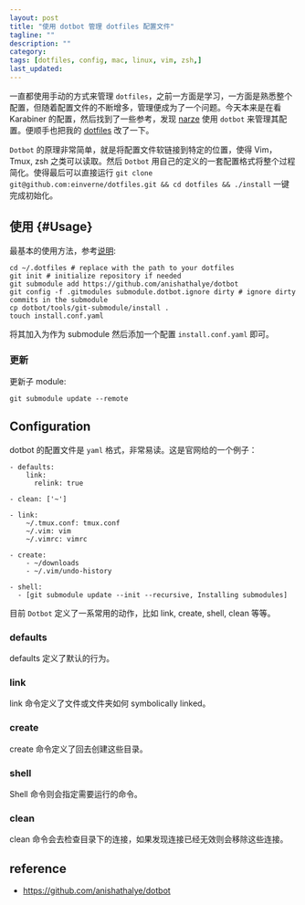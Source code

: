 ```yaml
---
layout: post
title: "使用 dotbot 管理 dotfiles 配置文件"
tagline: ""
description: ""
category:
tags: [dotfiles, config, mac, linux, vim, zsh,]
last_updated:
---
```


一直都使用手动的方式来管理 `dotfiles`，之前一方面是学习，一方面是熟悉整个配置，但随着配置文件的不断增多，管理便成为了一个问题。今天本来是在看 Karabiner 的配置，然后找到了一些参考，发现 [narze](https://github.com/narze/) 使用 `dotbot` 来管理其配置。便顺手也把我的 [dotfiles](https://github.com/einverne/dotfiles) 改了一下。

`Dotbot` 的原理非常简单，就是将配置文件软链接到特定的位置，使得 Vim，Tmux, zsh 之类可以读取。然后 `Dotbot` 用自己的定义的一套配置格式将整个过程简化。使得最后可以直接运行 `git clone git@github.com:einverne/dotfiles.git && cd dotfiles && ./install` 一键完成初始化。

## 使用 {#Usage}
最基本的使用方法，参考[说明](https://github.com/anishathalye/dotbot#getting-started):

```
cd ~/.dotfiles # replace with the path to your dotfiles
git init # initialize repository if needed
git submodule add https://github.com/anishathalye/dotbot
git config -f .gitmodules submodule.dotbot.ignore dirty # ignore dirty commits in the submodule
cp dotbot/tools/git-submodule/install .
touch install.conf.yaml
```

将其加入为作为 submodule 然后添加一个配置 `install.conf.yaml` 即可。

### 更新
更新子 module:

```
git submodule update --remote 
```


## Configuration

dotbot 的配置文件是 `yaml` 格式，非常易读。这是官网给的一个例子：

```
- defaults:
    link:
      relink: true

- clean: ['~']

- link:
    ~/.tmux.conf: tmux.conf
    ~/.vim: vim
    ~/.vimrc: vimrc

- create:
    - ~/downloads
    - ~/.vim/undo-history

- shell:
  - [git submodule update --init --recursive, Installing submodules]
```

目前 `Dotbot` 定义了一系常用的动作，比如 link, create, shell, clean 等等。

### defaults
defaults 定义了默认的行为。

### link

link 命令定义了文件或文件夹如何 symbolically linked。

### create

create 命令定义了回去创建这些目录。

### shell
Shell 命令则会指定需要运行的命令。

### clean
clean 命令会去检查目录下的连接，如果发现连接已经无效则会移除这些连接。


## reference

- <https://github.com/anishathalye/dotbot>
